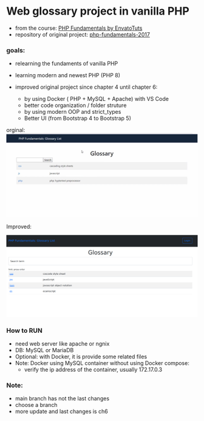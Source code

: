 # Web glossary project in vanilla PHP

- from the course: [PHP Fundamentals by EnvatoTuts](https://code.tutsplus.com/courses/php-fundamentals)
- repository of original project: [php-fundamentals-2017 ](https://github.com/tutsplus/php-fundamentals-2017)

### goals:

- relearning the fundaments of vanilla PHP
- learning modern and newest PHP (PHP 8)
- improved original project since chapter 4 until chapter 6:

  - by using Docker ( PHP + MySQL + Apache) with VS Code
  - better code organization / folder struture
  - by using modern OOP and strict_types
  - Better UI (from Bootstrap 4 to Bootstrap 5)

orginal:
![Web Glossary original](/web-glossary-php.png 'Original UI')

Improved:

![Web Glossary improved](/glossary_improved.png 'Improved UI')

### How to RUN

- need web server like apache or ngnix
- DB: MySQL or MariaDB
- Optional: with Docker, it is provide some related files
- Note: Docker using MySQL container without using Docker compose:
  - verify the ip address of the container, usually 172.17.0.3

### Note:

- main branch has not the last changes
- choose a branch
- more update and last changes is ch6
